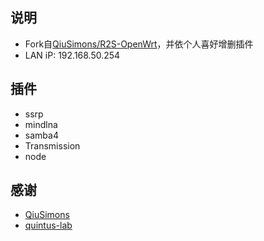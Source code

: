 ## 说明
- Fork自[QiuSimons/R2S-OpenWrt](https://github.com/QiuSimons/R2S-OpenWrt)，并依个人喜好增删插件
- LAN iP: 192.168.50.254
## 插件
- ssrp
- mindlna
- samba4
- Transmission
- node
## 感谢
- [QiuSimons](https://github.com/QiuSimons/)
- [quintus-lab](https://github.com/quintus-lab/)
